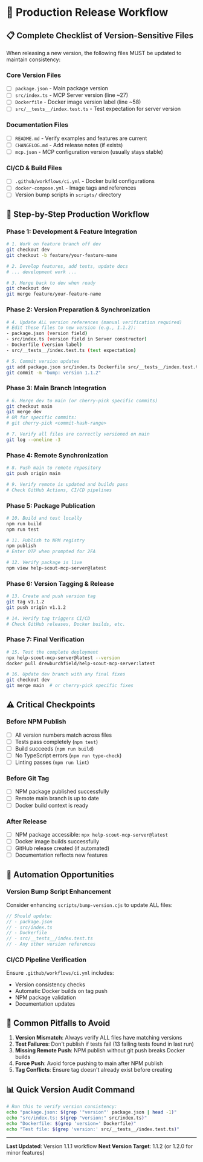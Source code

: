 # 🚀 Production Release Workflow

## 📋 Complete Checklist of Version-Sensitive Files

When releasing a new version, the following files MUST be updated to maintain consistency:

### Core Version Files
- [ ] `package.json` - Main package version
- [ ] `src/index.ts` - MCP Server version (line ~27)
- [ ] `Dockerfile` - Docker image version label (line ~58)
- [ ] `src/__tests__/index.test.ts` - Test expectation for server version

### Documentation Files  
- [ ] `README.md` - Verify examples and features are current
- [ ] `CHANGELOG.md` - Add release notes (if exists)
- [ ] `mcp.json` - MCP configuration version (usually stays stable)

### CI/CD & Build Files
- [ ] `.github/workflows/ci.yml` - Docker build configurations
- [ ] `docker-compose.yml` - Image tags and references
- [ ] Version bump scripts in `scripts/` directory

## 🔄 Step-by-Step Production Workflow

### Phase 1: Development & Feature Integration
```bash
# 1. Work on feature branch off dev
git checkout dev
git checkout -b feature/your-feature-name

# 2. Develop features, add tests, update docs
# ... development work ...

# 3. Merge back to dev when ready
git checkout dev
git merge feature/your-feature-name
```

### Phase 2: Version Preparation & Synchronization
```bash
# 4. Update ALL version references (manual verification required)
# Edit these files to new version (e.g., 1.1.2):
- package.json (version field)
- src/index.ts (version field in Server constructor)
- Dockerfile (version label)
- src/__tests__/index.test.ts (test expectation)

# 5. Commit version updates
git add package.json src/index.ts Dockerfile src/__tests__/index.test.ts
git commit -m "bump: version 1.1.2"
```

### Phase 3: Main Branch Integration
```bash
# 6. Merge dev to main (or cherry-pick specific commits)
git checkout main
git merge dev
# OR for specific commits:
# git cherry-pick <commit-hash-range>

# 7. Verify all files are correctly versioned on main
git log --oneline -3
```

### Phase 4: Remote Synchronization
```bash
# 8. Push main to remote repository
git push origin main

# 9. Verify remote is updated and builds pass
# Check GitHub Actions, CI/CD pipelines
```

### Phase 5: Package Publication
```bash
# 10. Build and test locally
npm run build
npm run test

# 11. Publish to NPM registry
npm publish
# Enter OTP when prompted for 2FA

# 12. Verify package is live
npm view help-scout-mcp-server@latest
```

### Phase 6: Version Tagging & Release
```bash
# 13. Create and push version tag
git tag v1.1.2
git push origin v1.1.2

# 14. Verify tag triggers CI/CD
# Check GitHub releases, Docker builds, etc.
```

### Phase 7: Final Verification
```bash
# 15. Test the complete deployment
npx help-scout-mcp-server@latest --version
docker pull drewburchfield/help-scout-mcp-server:latest

# 16. Update dev branch with any final fixes
git checkout dev
git merge main  # or cherry-pick specific fixes
```

## ⚠️ Critical Checkpoints

### Before NPM Publish
- [ ] All version numbers match across files
- [ ] Tests pass completely (`npm test`)
- [ ] Build succeeds (`npm run build`)
- [ ] No TypeScript errors (`npm run type-check`)
- [ ] Linting passes (`npm run lint`)

### Before Git Tag
- [ ] NPM package published successfully
- [ ] Remote main branch is up to date
- [ ] Docker build context is ready

### After Release
- [ ] NPM package accessible: `npx help-scout-mcp-server@latest`
- [ ] Docker image builds successfully
- [ ] GitHub release created (if automated)
- [ ] Documentation reflects new features

## 🔧 Automation Opportunities

### Version Bump Script Enhancement
Consider enhancing `scripts/bump-version.cjs` to update ALL files:
```javascript
// Should update:
// - package.json
// - src/index.ts  
// - Dockerfile
// - src/__tests__/index.test.ts
// - Any other version references
```

### CI/CD Pipeline Verification
Ensure `.github/workflows/ci.yml` includes:
- Version consistency checks
- Automatic Docker builds on tag push
- NPM package validation
- Documentation updates

## 🚨 Common Pitfalls to Avoid

1. **Version Mismatch**: Always verify ALL files have matching versions
2. **Test Failures**: Don't publish if tests fail (13 failing tests found in last run)
3. **Missing Remote Push**: NPM publish without git push breaks Docker builds
4. **Force Push**: Avoid force pushing to main after NPM publish
5. **Tag Conflicts**: Ensure tag doesn't already exist before creating

## 📊 Quick Version Audit Command

```bash
# Run this to verify version consistency:
echo "package.json: $(grep '"version"' package.json | head -1)"
echo "src/index.ts: $(grep "version:" src/index.ts)"
echo "Dockerfile: $(grep 'version=' Dockerfile)"
echo "Test file: $(grep 'version:' src/__tests__/index.test.ts)"
```

---

**Last Updated**: Version 1.1.1 workflow
**Next Version Target**: 1.1.2 (or 1.2.0 for minor features)